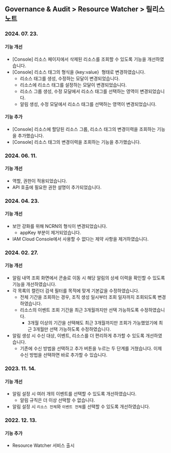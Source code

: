 ## Governance & Audit > Resource Watcher > 릴리스 노트

### 2024. 07. 23.

#### 기능 개선

- [Console] 리소스 페이지에서 삭제된 리소스를 조회할 수 있도록 기능을 개선하였습니다.
- [Console] 리소스 태그의 형식을 {key:value}  형태로 변경하였습니다.
  - 리소스 태그를 생성, 수정하는 모달이 변경되었습니다.
  - 리소스에 리소스 태그를 설정하는 모달이 변경되었습니다.
  - 리소스 그룹 생성, 수정 모달에서 리소스 태그를 선택하는 영역이 변경되었습니다.
  - 알림 생성, 수정 모달에서 리소스 태그를 선택하는 영역이 변경되었습니다.

#### 기능 추가

- [Console] 리소스에 할당된 리소스 그룹, 리소스 태그의 변경이력을 조회하는 기능을 추가했습니다.
- [Console] 리소스 태그의 변경이력을 조회하는 기능을 추가했습니다.

### 2024. 06. 11.

#### 기능 개선

- 역할, 권한이 적용되었습니다.
- API 호출에 필요한 권한 설명이 추가되었습니다.

### 2024. 04. 23.

#### 기능 개선

- 보안 강화를 위해 NCRN의 형식이 변경되었습니다.
  - appKey 부분이 제거되었습니다.
- IAM Cloud Console에서 사용할 수 없다는 제약 사항을 제거하였습니다.

### 2024. 02. 27.

#### 기능 개선

- 알림 내역 조회 화면에서 콘솔로 이동 시 해당 알림의 상세 이력을 확인할 수 있도록 기능을 개선하였습니다.
- 각 목록의 캘린더 검색 필터를 목적에 맞게 기본값을 수정하였습니다.
  - 전체 기간을 조회하는 경우, 조직 생성 일시부터 조회 일자까지 조회되도록 변경하였습니다.
  - 리소스의 이벤트 조회 기간을 최근 3개월까지만 선택 가능하도록 수정하였습니다.
    - 3개월 이상의 기간을 선택해도 최근 3개월까지만 조회가 가능했었기에 최근 3개월만 선택 가능하도록 수정하였습니다.
- 알림 생성 시 수신 대상, 이벤트, 리소스를 더 편리하게 추가할 수 있도록 개선하였습니다.
  - 기존에 수신 방법을 선택하고 추가 버튼을 누르는 두 단계를 거쳤습니다. 이제 수신 방법을 선택하면 바로 추가할 수 있습니다.

### 2023. 11. 14.

#### 기능 개선

- 알림 설정 시 여러 개의 이벤트를 선택할 수 있도록 개선하였습니다.
  - 알림 규칙은 더 이상 선택할 수 없습니다.
- 알림 설정 시 `리소스 전체`와 `이벤트 전체`를 선택할 수 있도록 개선하였습니다.

### 2022. 12. 13.

#### 기능 추가

- Resource Watcher 서비스 출시
